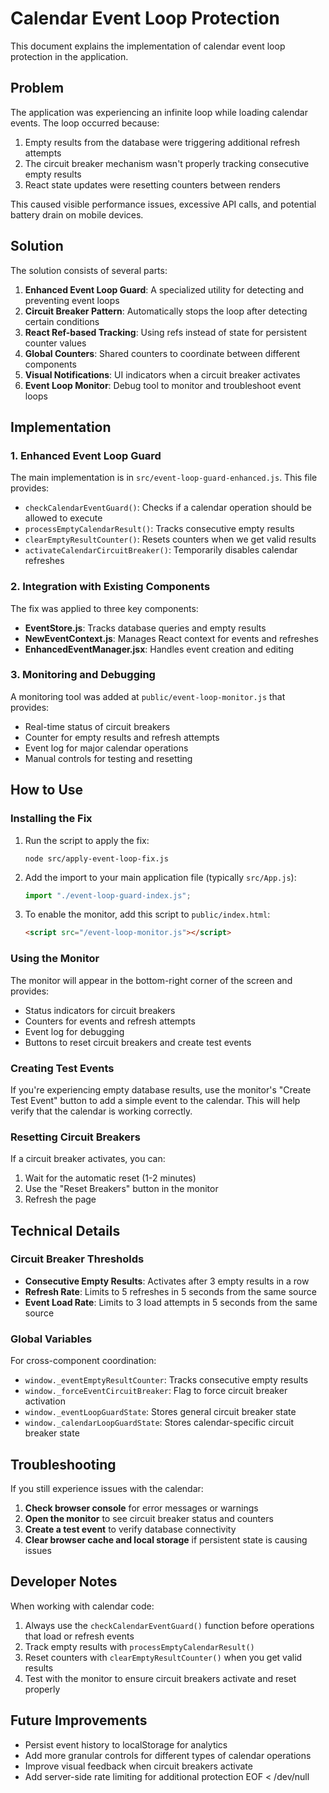 # Calendar Event Loop Protection

This document explains the implementation of calendar event loop protection in the application.

## Problem

The application was experiencing an infinite loop while loading calendar events. The loop occurred because:

1. Empty results from the database were triggering additional refresh attempts
2. The circuit breaker mechanism wasn't properly tracking consecutive empty results
3. React state updates were resetting counters between renders

This caused visible performance issues, excessive API calls, and potential battery drain on mobile devices.

## Solution

The solution consists of several parts:

1. **Enhanced Event Loop Guard**: A specialized utility for detecting and preventing event loops
2. **Circuit Breaker Pattern**: Automatically stops the loop after detecting certain conditions
3. **React Ref-based Tracking**: Using refs instead of state for persistent counter values
4. **Global Counters**: Shared counters to coordinate between different components
5. **Visual Notifications**: UI indicators when a circuit breaker activates
6. **Event Loop Monitor**: Debug tool to monitor and troubleshoot event loops

## Implementation

### 1. Enhanced Event Loop Guard

The main implementation is in `src/event-loop-guard-enhanced.js`. This file provides:

- `checkCalendarEventGuard()`: Checks if a calendar operation should be allowed to execute
- `processEmptyCalendarResult()`: Tracks consecutive empty results
- `clearEmptyResultCounter()`: Resets counters when we get valid results
- `activateCalendarCircuitBreaker()`: Temporarily disables calendar refreshes

### 2. Integration with Existing Components

The fix was applied to three key components:

- **EventStore.js**: Tracks database queries and empty results
- **NewEventContext.js**: Manages React context for events and refreshes
- **EnhancedEventManager.jsx**: Handles event creation and editing

### 3. Monitoring and Debugging

A monitoring tool was added at `public/event-loop-monitor.js` that provides:

- Real-time status of circuit breakers
- Counter for empty results and refresh attempts
- Event log for major calendar operations
- Manual controls for testing and resetting

## How to Use

### Installing the Fix

1. Run the script to apply the fix:
   ```
   node src/apply-event-loop-fix.js
   ```

2. Add the import to your main application file (typically `src/App.js`):
   ```javascript
   import "./event-loop-guard-index.js";
   ```

3. To enable the monitor, add this script to `public/index.html`:
   ```html
   <script src="/event-loop-monitor.js"></script>
   ```

### Using the Monitor

The monitor will appear in the bottom-right corner of the screen and provides:

- Status indicators for circuit breakers
- Counters for events and refresh attempts
- Event log for debugging
- Buttons to reset circuit breakers and create test events

### Creating Test Events

If you're experiencing empty database results, use the monitor's "Create Test Event" button to add a simple event to the calendar. This will help verify that the calendar is working correctly.

### Resetting Circuit Breakers

If a circuit breaker activates, you can:

1. Wait for the automatic reset (1-2 minutes)
2. Use the "Reset Breakers" button in the monitor
3. Refresh the page

## Technical Details

### Circuit Breaker Thresholds

- **Consecutive Empty Results**: Activates after 3 empty results in a row
- **Refresh Rate**: Limits to 5 refreshes in 5 seconds from the same source
- **Event Load Rate**: Limits to 3 load attempts in 5 seconds from the same source

### Global Variables

For cross-component coordination:

- `window._eventEmptyResultCounter`: Tracks consecutive empty results
- `window._forceEventCircuitBreaker`: Flag to force circuit breaker activation
- `window._eventLoopGuardState`: Stores general circuit breaker state
- `window._calendarLoopGuardState`: Stores calendar-specific circuit breaker state

## Troubleshooting

If you still experience issues with the calendar:

1. **Check browser console** for error messages or warnings
2. **Open the monitor** to see circuit breaker status and counters
3. **Create a test event** to verify database connectivity
4. **Clear browser cache and local storage** if persistent state is causing issues

## Developer Notes

When working with calendar code:

1. Always use the `checkCalendarEventGuard()` function before operations that load or refresh events
2. Track empty results with `processEmptyCalendarResult()`
3. Reset counters with `clearEmptyResultCounter()` when you get valid results
4. Test with the monitor to ensure circuit breakers activate and reset properly

## Future Improvements

- Persist event history to localStorage for analytics
- Add more granular controls for different types of calendar operations
- Improve visual feedback when circuit breakers activate
- Add server-side rate limiting for additional protection
EOF < /dev/null